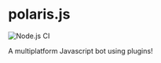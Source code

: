# polaris.js

![Node.js CI](https://github.com/luksireiku/polaris.js/workflows/Node.js%20CI/badge.svg)

A multiplatform Javascript bot using plugins!
